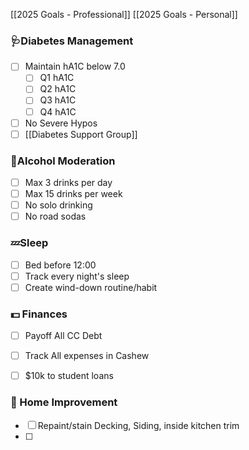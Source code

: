 [[2025 Goals - Professional]]
[[2025 Goals - Personal]]
### 🩺Diabetes Management

- [ ] Maintain hA1C below 7.0
	- [ ] Q1 hA1C
	- [ ] Q2 hA1C
	- [ ] Q3 hA1C
	- [ ] Q4 hA1C
- [ ] No Severe Hypos
- [ ] [[Diabetes Support Group]]
### 🥤Alcohol Moderation

- [ ] Max 3 drinks per day
- [ ] Max 15 drinks per week
- [ ] No solo drinking
- [ ] No road sodas
### 💤Sleep

- [ ] Bed before 12:00
- [ ] Track every night's sleep
- [ ] Create wind-down routine/habit

### 💵 Finances
- [ ] Payoff All CC Debt
- [ ] Track All expenses in Cashew
- [ ] $10k to student loans



### 🔨 Home Improvement
- [ ] Repaint/stain Decking, Siding, inside kitchen trim
- [ ] 